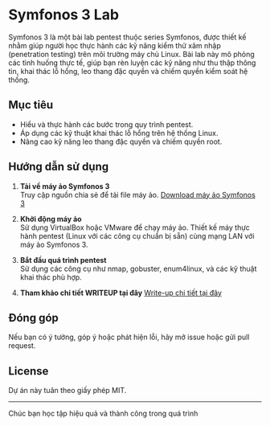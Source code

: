 # Symfonos 3 Lab

Symfonos 3 là một bài lab pentest thuộc series Symfonos, được thiết kế nhằm giúp người học thực hành các kỹ năng kiểm thử xâm nhập (penetration testing) trên môi trường máy chủ Linux. Bài lab này mô phỏng các tình huống thực tế, giúp bạn rèn luyện các kỹ năng như thu thập thông tin, khai thác lỗ hổng, leo thang đặc quyền và chiếm quyền kiểm soát hệ thống.

## Mục tiêu

- Hiểu và thực hành các bước trong quy trình pentest.
- Áp dụng các kỹ thuật khai thác lỗ hổng trên hệ thống Linux.
- Nâng cao kỹ năng leo thang đặc quyền và chiếm quyền root.

## Hướng dẫn sử dụng

1. **Tải về máy ảo Symfonos 3**  
   Truy cập nguồn chia sẻ để tải file máy ảo.
   [Download máy ảo Symfonos 3](https://1drv.ms/u/c/7440D728936C9568/AWiVbJMo10AggHQ0GQAAAAA?e=C6HKb3)

2. **Khởi động máy ảo**  
   Sử dụng VirtualBox hoặc VMware để chạy máy ảo.
   Thiết kế máy thực hành pentest (Linux với các công cụ chuẩn bị sẵn) cùng mạng LAN với máy ảo Symfonos 3.

3. **Bắt đầu quá trình pentest**  
   Sử dụng các công cụ như nmap, gobuster, enum4linux, và các kỹ thuật khai thác phù hợp.
   
4. **Tham khảo chi tiết WRITEUP tại đây**
[Write-up chi tiết tại đây](./WRITEUP.md)

## Đóng góp

Nếu bạn có ý tưởng, góp ý hoặc phát hiện lỗi, hãy mở issue hoặc gửi pull request.

## License

Dự án này tuân theo giấy phép MIT.

---

Chúc bạn học tập hiệu quả và thành công trong quá trình